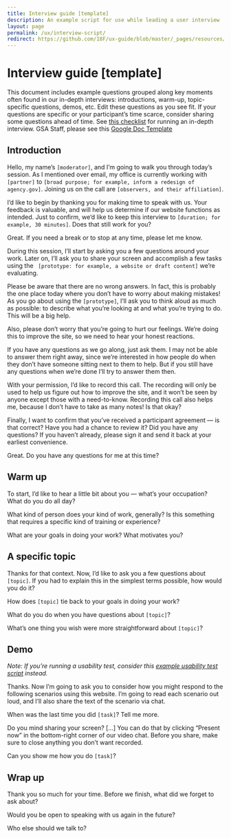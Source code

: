 ```yaml
---
title: Interview guide [template]
description: An example script for use while leading a user interview
layout: page
permalink: /ux/interview-script/
redirect: https://github.com/18F/ux-guide/blob/master/_pages/resources/interview-guide.md
---
```


# Interview guide [template]

This document includes example questions grouped along key moments often found in our in-depth interviews: introductions, warm-up, topic-specific questions, demos, etc. Edit these questions as you see fit. If your questions are specific or your participant’s time scarce, consider sharing some questions ahead of time. See [this checklist](https://github.com/18F/ux-guide/blob/master/_pages/resources/interview-checklist.md) for running an in-depth interview. GSA Staff, please see this [Google Doc Template](https://docs.google.com/document/d/1kju19eC5vjqAd6bZCprniLixr1_u1b4Qfs1zVwTn6UA/edit#)

## Introduction

Hello, my name’s `[moderator]`, and I’m going to walk you through today’s session. As I mentioned over email, my office is currently working with `[partner]` to `[broad purpose; for example, inform a redesign of agency.gov]`. Joining us on the call are `[observers, and their affiliation]`.

I’d like to begin by thanking you for making time to speak with us. Your feedback is valuable, and will help us determine if our website functions as intended. Just to confirm, we’d like to keep this interview to `[duration; for example, 30 minutes]`. Does that still work for you?

Great. If you need a break or to stop at any time, please let me know.

During this session, I’ll start by asking you a few questions around your work. Later on, I’ll ask you to share your screen and accomplish a few tasks using the ` [prototype: for example, a website or draft content]` we’re evaluating.

Please be aware that there are no wrong answers. In fact, this is probably the one place today where you don’t have to worry about making mistakes! As you go about using the `[prototype]`, I’ll ask you to think aloud as much as possible: to describe what you’re looking at and what you’re trying to do. This will be a big help.

Also, please don’t worry that you’re going to hurt our feelings. We’re doing this to improve the site, so we need to hear your honest reactions.

If you have any questions as we go along, just ask them. I may not be able to answer them right away, since we’re interested in how people do when they don’t have someone sitting next to them to help. But if you still have any questions when we’re done I’ll try to answer them then.

With your permission, I’d like to record this call. The recording will only be used to help us figure out how to improve the site, and it won’t be seen by anyone except those with a need-to-know. Recording this call also helps me, because I don’t have to take as many notes! Is that okay?

Finally, I want to confirm that you’ve received a participant agreement — is that correct? Have you had a chance to review it? Did you have any questions? If you haven’t already, please sign it and send it back at your earliest convenience.

Great. Do you have any questions for me at this time?



## Warm up

To start, I’d like to hear a little bit about you — what’s your occupation? What do you do all day?

What kind of person does your kind of work, generally? Is this something that requires a specific kind of training or experience?

What are your goals in doing your work? What motivates you?

## A specific topic

Thanks for that context. Now, I’d like to ask you a few questions about `[topic]`. If you had to explain this in the simplest terms possible, how would you do it?

How does `[topic]` tie back to your goals in doing your work?

What do you do when you have questions about `[topic]`?

What’s one thing you wish were more straightforward about `[topic]`?


## Demo

_Note: If you’re running a usability test, consider this [example usability test script](https://github.com/18F/ux-guide/blob/master/_pages/resources/usability-test-guide.md) instead._

Thanks. Now I’m going to ask you to consider how you might respond to the following scenarios using this website. I’m going to read each scenario out loud, and I’ll also share the text of the scenario via chat.

When was the last time you did `[task]`? Tell me more.

Do you mind sharing your screen? [...] You can do that by clicking “Present now” in the bottom-right corner of our video chat. Before you share, make sure to close anything you don’t want recorded.

Can you show me how you do `[task]`?


## Wrap up

Thank you so much for your time. Before we finish, what did we forget to ask about?

Would you be open to speaking with us again in the future?

Who else should we talk to?
